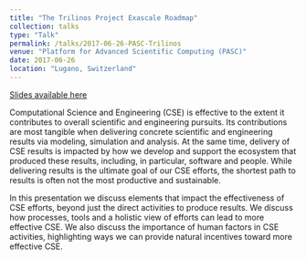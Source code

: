 ```yaml
---
title: "The Trilinos Project Exascale Roadmap"
collection: talks
type: "Talk"
permalink: /talks/2017-06-26-PASC-Trilinos
venue: "Platform for Advanced Scientific Computing (PASC)"
date: 2017-06-26
location: "Lugano, Switzerland"
---
```


[Slides available here](https://maherou.github.io/files/slides/PASC-ExaTrilinos.pdf)

Computational Science and Engineering (CSE) is effective to the extent it contributes to overall scientific and engineering pursuits.  Its contributions are most tangible when delivering concrete scientific and engineering results via modeling, simulation and analysis.  At the same time, delivery of CSE results is impacted by how we develop and support the ecosystem that produced these results, including, in particular, software and people.  While delivering results is the ultimate goal of our CSE efforts, the shortest path to results is often not the most productive and sustainable.

In this presentation we discuss elements that impact the effectiveness of CSE efforts, beyond just the direct activities to produce results.  We discuss how processes, tools and a holistic view of efforts can lead to more effective CSE.  We also discuss the importance of human factors in CSE activities, highlighting ways we can provide natural incentives toward more effective CSE.

